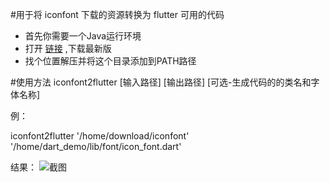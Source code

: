 #用于将 iconfont 下载的资源转换为 flutter 可用的代码 
* 首先你需要一个Java运行环境 
* 打开 [链接](https://github.com/actar676309180/iconfont2flutter/releases/) ,下载最新版
* 找个位置解压并将这个目录添加到PATH路径 

#使用方法 
iconfont2flutter [输入路径] [输出路径] [可选-生成代码的的类名和字体名称]

例： 

iconfont2flutter '/home/download/iconfont' '/home/dart_demo/lib/font/icon_font.dart'

结果：
![截图](https://github.com/actar676309180/iconfont2flutter/raw/master/images/2018-10-03%2019-47-44.png)